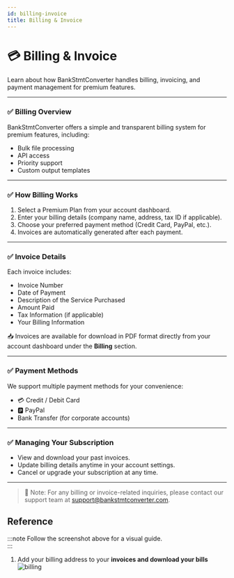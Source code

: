 ```yaml
---
id: billing-invoice
title: Billing & Invoice
---
```


# 💳 Billing & Invoice

Learn about how BankStmtConverter handles billing, invoicing, and payment management for premium features.

---

### ✅ Billing Overview

BankStmtConverter offers a simple and transparent billing system for premium features, including:  
- Bulk file processing  
- API access  
- Priority support  
- Custom output templates  

---

### ✅ How Billing Works

1. Select a Premium Plan from your account dashboard.  
2. Enter your billing details (company name, address, tax ID if applicable).  
3. Choose your preferred payment method (Credit Card, PayPal, etc.).  
4. Invoices are automatically generated after each payment.

---

### ✅ Invoice Details

Each invoice includes:  
- Invoice Number  
- Date of Payment  
- Description of the Service Purchased  
- Amount Paid  
- Tax Information (if applicable)  
- Your Billing Information  

📥 Invoices are available for download in PDF format directly from your account dashboard under the **Billing** section.

---

### ✅ Payment Methods

We support multiple payment methods for your convenience:  
- 💳 Credit / Debit Card  
- 🅿️ PayPal  
- Bank Transfer (for corporate accounts)  

---

### ✅ Managing Your Subscription

- View and download your past invoices.  
- Update billing details anytime in your account settings.  
- Cancel or upgrade your subscription at any time.

---

> 📢 Note: For any billing or invoice-related inquiries, please contact our support team at [support@bankstmtconverter.com](mailto:support@bankstmtconverter.com).


## Reference

:::note
Follow the screenshot above for a visual guide.  
:::

1. Add your billing address to your **invoices and download your bills**
![billing](/img/Billing.png)
